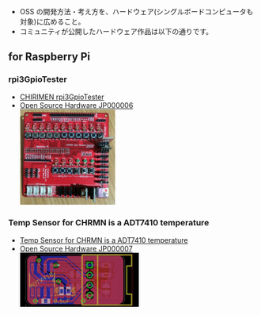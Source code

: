 - OSS の開発方法・考え方を、ハードウェア(シングルボードコンピュータも対象)に広めること。
- コミュニティが公開したハードウェア作品は以下の通りです。

## for Raspberry Pi

### rpi3GpioTester

- [CHIRIMEN rpi3GpioTester](https://github.com/chirimen-oh/accessories/tree/master/forRaspberryPi3/rpi3GpioTester)
- [Open Source Hardware JP000006](https://certification.oshwa.org/jp000006.html)
  <br>
  <img src="./images/rpi3GpioTester.jpg" width="40%">

### Temp Sensor for CHRMN is a ADT7410 temperature

- [Temp Sensor for CHRMN is a ADT7410 temperature](https://github.com/chirimen-oh/accessories/tree/master/grove/adt7410)
- [Open Source Hardware JP000007](https://certification.oshwa.org/jp000007.html)
  <br>
  <img src="./images/ADT7410.png" width="50%">
